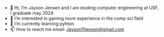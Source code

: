 - 👋 Hi, I’m Jayson Jensen and I am studing computer engineering at USF, I graduate may 2024
- 👀 I’m interested in gaining more experience in the comp sci field
- 🌱 I’m currently learning pyhton
- 📫 How to reach me email: Jayson11jensen@gmail.com

<!---
3JRock/3JRock is a ✨ special ✨ repository because its `README.md` (this file) appears on your GitHub profile.
You can click the Preview link to take a look at your changes.
--->
